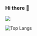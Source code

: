 ### Hi there 👋

<picture>
  <source
    srcset="https://github-readme-stats.vercel.app/api?username=starbirdtech&show_icons=true&theme=dark"
    media="(prefers-color-scheme: dark)"
  />
  <source
    srcset="https://github-readme-stats.vercel.app/api?username=starbirdtech&show_icons=true"
    media="(prefers-color-scheme: light), (prefers-color-scheme: no-preference)"
  />
  <img src="https://github-readme-stats.vercel.app/api?username=starbirdtech&show_icons=true" />
</picture>

![Top Langs](https://github-readme-stats.vercel.app/api/top-langs/?username=starbirdtech&layout=compact)
